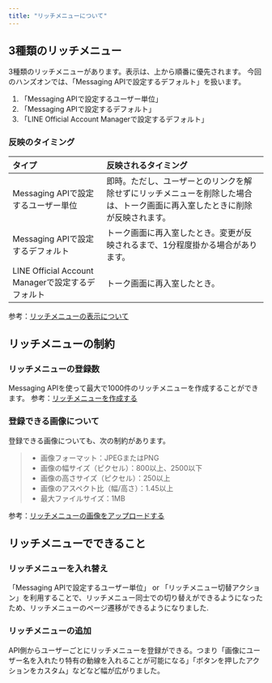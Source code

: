 ```yaml
---
title: "リッチメニューについて"
---
```


## 3種類のリッチメニュー
3種類のリッチメニューがあります。表示は、上から順番に優先されます。
今回のハンズオンでは、「Messaging APIで設定するデフォルト」を扱います。

1. 「Messaging APIで設定するユーザー単位」
2. 「Messaging APIで設定するデフォルト」
3. 「LINE Official Account Managerで設定するデフォルト」

### 反映のタイミング
| タイプ | 反映されるタイミング |
| :--- | :--- |
| Messaging APIで設定するユーザー単位 | 即時。ただし、ユーザーとのリンクを解除せずにリッチメニューを削除した場合は、トーク画面に再入室したときに削除が反映されます。 |
| Messaging APIで設定するデフォルト | トーク画面に再入室したとき。変更が反映されるまで、1分程度掛かる場合があります。 |
| LINE Official Account Managerで設定するデフォルト | トーク画面に再入室したとき。 |

参考：[リッチメニューの表示について](https://developers.line.biz/ja/docs/messaging-api/using-rich-menus/#rich-menu-display)

## リッチメニューの制約
### リッチメニューの登録数
Messaging APIを使って最大で1000件のリッチメニューを作成することができます。
参考：[リッチメニューを作成する](https://developers.line.biz/ja/reference/messaging-api/#create-rich-menu)

### 登録できる画像について
登録できる画像についても、次の制約があります。

> - 画像フォーマット：JPEGまたはPNG
> - 画像の幅サイズ（ピクセル）：800以上、2500以下
> - 画像の高さサイズ（ピクセル）：250以上
> - 画像のアスペクト比（幅/高さ）：1.45以上
> - 最大ファイルサイズ：1MB

参考：[リッチメニューの画像をアップロードする](https://developers.line.biz/ja/reference/messaging-api/#upload-rich-menu-image)

## リッチメニューでできること
### リッチメニューを入れ替え
「Messaging APIで設定するユーザー単位」 or 「リッチメニュー切替アクション」を利用することで、リッチメニュー同士での切り替えができるようになったため、リッチメニューのページ遷移ができるようになりました.

### リッチメニューの追加
API側からユーザーごとにリッチメニューを登録ができる。つまり「画像にユーザー名を入れたり特有の動線を入れることが可能になる」「ボタンを押したアクションをカスタム」などなど幅が広がりました。
